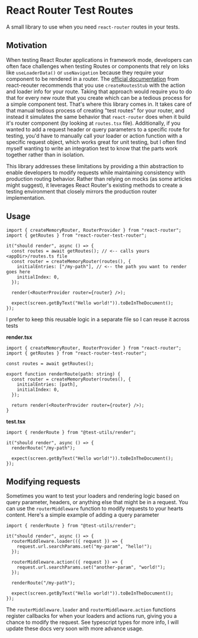# React Router Test Routes

A small library to use when you need `react-router` routes in your tests.

## Motivation

When testing React Router applications in framework mode, developers can often face challenges when testing Routes or components that rely on loks like `useLoaderData()` or `useNavigation` because they require your component to be rendered in a router. The [official documentation](https://reactrouter.com/start/framework/testing) from react-reouter recommends that you use `createRoutesStub` with the action and loader info for your route. Taking that approach would require you to do that for every new route that you create which can be a tedious process for a simple component test. That's where this library comes in. It takes care of that manual tedious process of creating "test routes" for your router, and instead it simulates the same behavior that `react-router` does when it build it's router component (by looking at `routes.tsx` file). Additionally, if you wanted to add a request header or query parameters to a specific route for testing, you'd have to manually call your loader or action function with a specific request object, which works great for unit testing, but I often find myself wanting to write an integration test to know that the parts work together rather than in isolation.

This library addresses these limitations by providing a thin abstraction to enable developers to modify requests while maintaining consistency with production routing behavior. Rather than relying on mocks (as some articles might suggest), it leverages React Router's existing methods to create a testing environment that closely mirrors the production router implementation.

## Usage

```tsx
import { createMemoryRouter, RouterProvider } from "react-router";
import { getRoutes } from "react-router-test-router";

it("should render", async () => {
  const routes = await getRoutes(); // <-- calls yours <appDir>/routes.ts file
  const router = createMemoryRouter(routes(), {
    initialEntries: ["/my-path"], // <-- the path you want to render goes here
    initialIndex: 0,
  });

  render(<RouterProvider router={router} />);

  expect(screen.getByText("Hello world!")).toBeInTheDocument();
});
```

I prefer to keep this reusable logic in a separate file so I can reuse it across tests

**render.tsx**

```tsx
import { createMemoryRouter, RouterProvider } from "react-router";
import { getRoutes } from "react-router-test-router";

const routes = await getRoutes();

export function renderRoute(path: string) {
  const router = createMemoryRouter(routes(), {
    initialEntries: [path],
    initialIndex: 0,
  });

  return render(<RouterProvider router={router} />);
}
```

**test.tsx**

```tsx
import { renderRoute } from "@test-utils/render";

it("should render", async () => {
  renderRoute("/my-path");

  expect(screen.getByText("Hello world!")).toBeInTheDocument();
});
```

## Modifying requests

Sometimes you want to test your loaders and rendering logic based on query parameter, headers, or anything else that might be in a request. You can use the `routerMiddleware` function to modify requests to your hearts content. Here's a simple example of adding a query parameter

```tsx
import { renderRoute } from "@test-utils/render";

it("should render", async () => {
  routerMiddleware.loader(({ request }) => {
    request.url.searchParams.set("my-param", "hello!");
  });

  routerMiddleware.action(({ request }) => {
    request.url.searchParams.set("another-param", "world!");
  });

  renderRoute("/my-path");

  expect(screen.getByText("Hello world!")).toBeInTheDocument();
});
```

The `routerMiddleware.loader` and `routerMiddleware.action` functions register callbacks for when your loaders and actions run, giving you a chance to modify the request. See typescript types for more info, I will update these docs very soon with more advance usage.
